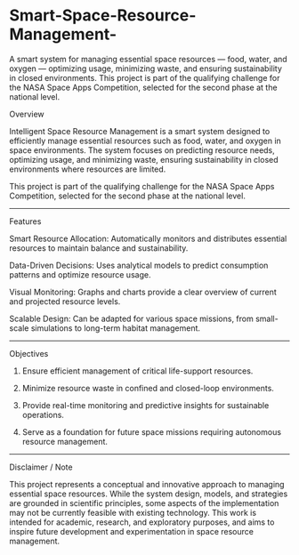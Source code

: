 # Smart-Space-Resource-Management-
A smart system for managing essential space resources — food, water, and oxygen — optimizing usage, minimizing waste, and ensuring sustainability in closed environments. This project is part of the qualifying challenge for the NASA Space Apps Competition, selected for the second phase at the national level.

Overview

Intelligent Space Resource Management is a smart system designed to efficiently manage essential resources such as food, water, and oxygen in space environments. The system focuses on predicting resource needs, optimizing usage, and minimizing waste, ensuring sustainability in closed environments where resources are limited.

This project is part of the qualifying challenge for the NASA Space Apps Competition, selected for the second phase at the national level.


---

Features

Smart Resource Allocation: Automatically monitors and distributes essential resources to maintain balance and sustainability.

Data-Driven Decisions: Uses analytical models to predict consumption patterns and optimize resource usage.

Visual Monitoring: Graphs and charts provide a clear overview of current and projected resource levels.

Scalable Design: Can be adapted for various space missions, from small-scale simulations to long-term habitat management.



---

Objectives

1. Ensure efficient management of critical life-support resources.


2. Minimize resource waste in confined and closed-loop environments.


3. Provide real-time monitoring and predictive insights for sustainable operations.


4. Serve as a foundation for future space missions requiring autonomous resource management.




---

Disclaimer / Note

This project represents a conceptual and innovative approach to managing essential space resources. While the system design, models, and strategies are grounded in scientific principles, some aspects of the implementation may not be currently feasible with existing technology. This work is intended for academic, research, and exploratory purposes, and aims to inspire future development and experimentation in space resource management.
